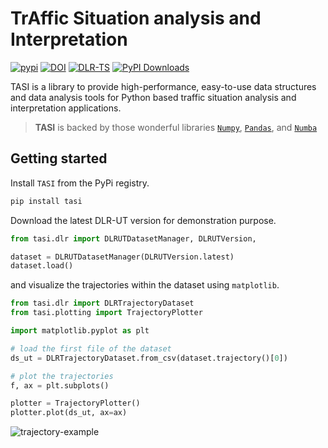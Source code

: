 # TrAffic Situation analysis and Interpretation

[![pypi](https://img.shields.io/pypi/v/tasi.svg)](https://pypi.python.org/pypi/tasi/) [![DOI](https://zenodo.org/badge/DOI/10.5281/zenodo.14034644.svg)](https://doi.org/10.5281/zenodo.14034644) [![DLR-TS](https://img.shields.io/badge/developed%20by-DLR%20TS-orange.svg?style=flat&colorA=E1523D&colorB=007D8A)](https://www.dlr.de/en/ts/about-us/the-institute-of-transportation-systems) [![PyPI Downloads](https://static.pepy.tech/badge/tasi)](https://pepy.tech/projects/tasi)  


TASI is a library to provide high-performance, easy-to-use data structures and data analysis tools for Python based
traffic situation analysis and interpretation applications.

> **TASI** is backed by those wonderful libraries [`Numpy`](https://numpy.org/), [`Pandas`](https://pandas.pydata.org/),
> and [`Numba`](http://numba.pydata.org/)

## Getting started

Install ``TASI`` from the PyPi registry.
```bash
pip install tasi
```

Download the latest DLR-UT version for demonstration purpose.
```python
from tasi.dlr import DLRUTDatasetManager, DLRUTVersion, 

dataset = DLRUTDatasetManager(DLRUTVersion.latest)
dataset.load()
```

and visualize the trajectories within the dataset using `matplotlib`.

```python
from tasi.dlr import DLRTrajectoryDataset
from tasi.plotting import TrajectoryPlotter

import matplotlib.pyplot as plt

# load the first file of the dataset
ds_ut = DLRTrajectoryDataset.from_csv(dataset.trajectory()[0])

# plot the trajectories
f, ax = plt.subplots()

plotter = TrajectoryPlotter()
plotter.plot(ds_ut, ax=ax)
```

![trajectory-example](etc/example.jpg)
